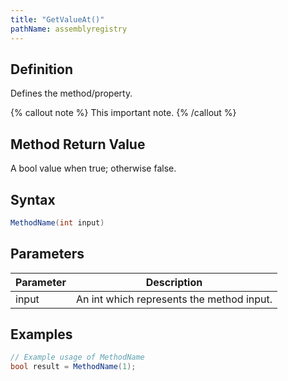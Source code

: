 ```yaml
---
title: "GetValueAt()"
pathName: assemblyregistry
---
```


## Definition

Defines the method/property.

{% callout note %}
This important note.
{% /callout %}

## Method Return Value

A bool value when true; otherwise false.

## Syntax

```csharp
MethodName(int input)
```

## Parameters

| Parameter | Description                                   |
|-----------|-----------------------------------------------|
| input     | An int which represents the method input.    |

## Examples

```csharp
// Example usage of MethodName
bool result = MethodName(1);
```
